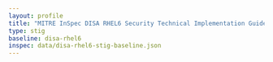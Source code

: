 ```yaml
---
layout: profile
title: "MITRE InSpec DISA RHEL6 Security Technical Implementation Guide Baseline Baseline"
type: stig
baseline: disa-rhel6
inspec: data/disa-rhel6-stig-baseline.json
---
```

